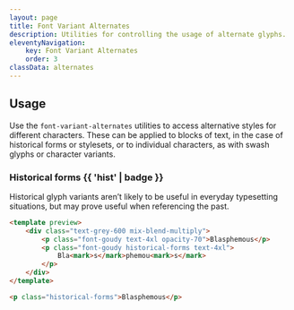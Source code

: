 ```yaml
---
layout: page
title: Font Variant Alternates
description: Utilities for controlling the usage of alternate glyphs.
eleventyNavigation:
    key: Font Variant Alternates
    order: 3
classData: alternates
---
```


## Usage

Use the `font-variant-alternates` utilities to access alternative styles for different characters. These can be applied to blocks of text, in the case of historical forms or stylesets, or to individual characters, as with swash glyphs or character variants.

### Historical forms {{ 'hist' | badge }}

Historical glyph variants aren’t likely to be useful in everyday typesetting situations, but may prove useful when referencing the past.

```html fuchsia
<template preview>
    <div class="text-grey-600 mix-blend-multiply">
        <p class="font-goudy text-4xl opacity-70">Blasphemous</p>
        <p class="font-goudy historical-forms text-4xl">
            Bla<mark>s</mark>phemou<mark>s</mark>
        </p>
    </div>
</template>

<p class="historical-forms">Blasphemous</p>
```

